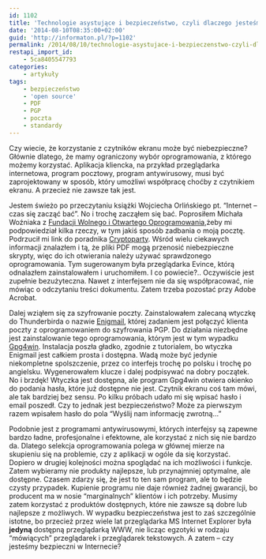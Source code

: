 ```yaml
---
id: 1102
title: 'Technologie asystujące i bezpieczeństwo, czyli dlaczego jesteśmy bardziej zagrożeni'
date: '2014-08-10T08:35:00+02:00'
guid: 'http://informaton.pl/?p=1102'
permalink: /2014/08/10/technologie-asystujace-i-bezpieczenstwo-czyli-dlaczego-jestesmy-bardziej-zagrozeni/
restapi_import_id:
    - 5ca8405547793
categories:
    - artykuły
tags:
    - bezpieczeństwo
    - 'open source'
    - PDF
    - PGP
    - poczta
    - standardy
---
```


Czy wiecie, że korzystanie z czytników ekranu może być niebezpieczne? Głównie dlatego, że mamy ograniczony wybór oprogramowania, z którego możemy korzystać. Aplikacja kliencka, na przykład przeglądarka internetowa, program pocztowy, program antywirusowy, musi być zaprojektowany w sposób, który umożliwi współpracę choćby z czytnikiem ekranu. A przecież nie zawsze tak jest.

Jestem świeżo po przeczytaniu książki Wojciecha Orlińskiego pt. “Internet – czas się zacząć bać”. No i trochę zacząłem się bać. Poprosiłem Michała Woźniaka z [Fundacji Wolnego i Otwartego Oprogramowania,](https://fwioo.pl/)żeby mi podpowiedział kilka rzeczy, w tym jakiś sposób zadbania o moją pocztę. Podrzucił mi link do poradnika [Cryptoparty](https://www.cryptoparty.in/documentation/handbook). Wśród wielu ciekawych informacji znalazłem i tą, że pliki PDF mogą przenosić niebezpieczne skrypty, więc do ich otwierania należy używać sprawdzonego oprogramowania. Tym sugerowanym była przeglądarka Evince, którą odnalazłem zainstalowałem i uruchomiłem. I co powiecie?.. Oczywiście jest zupełnie bezużyteczna. Nawet z interfejsem nie da się współpracować, nie mówiąc o odczytaniu treści dokumentu. Zatem trzeba pozostać przy Adobe Acrobat.

Dalej wziąłem się za szyfrowanie poczty. Zainstalowałem zalecaną wtyczkę do Thunderbirda o nazwie [Enigmail](https://enigmail.net/home/index.php), której zadaniem jest połączyć klienta poczty z oprogramowaniem do szyfrowania PGP. Do działania niezbędne jest zainstalowanie tego oprogramowania, którym jest w tym wypadku [Gpg4win](http://gpg4win.org/). Instalacja poszła gładko, zgodnie z tutorialem, bo wtyczka Enigmail jest całkiem prosta i dostępna. Wadą może być jedynie niekompletne spolszczenie, przez co interfejs trochę po polsku i trochę po angielsku. Wygenerowałem klucze i dalej podpisywać na dobry początek. No i brzdęk! Wtyczka jest dostępna, ale program Gpg4win otwiera okienko do podania hasła, które już dostępne nie jest. Czytnik ekranu coś tam mówi, ale tak bardziej bez sensu. Po kilku próbach udało mi się wpisać hasło i email poszedł. Czy to jednak jest bezpieczeństwo? Może za pierwszym razem wpisałem hasło do pola “Wyślij nam informację zwrotną…”

Podobnie jest z programami antywirusowymi, których interfejsy są zapewne bardzo ładne, profesjonalne i efektowne, ale korzystać z nich się nie bardzo da. Dlatego selekcja oprogramowania polega w głównej mierze na skupieniu się na problemie, czy z aplikacji w ogóle da się korzystać. Dopiero w drugiej kolejności można spoglądać na ich możliwości i funkcje. Zatem wybieramy nie produkty najlepsze, lub przynajmniej optymalne, ale dostępne. Czasem zdarzy się, że jest to ten sam program, ale to będzie czysty przypadek. Kupienie programu nie daje również żadnej gwarancji, bo producent ma w nosie “marginalnych” klientów i ich potrzeby. Musimy zatem korzystać z produktów dostępnych, które nie zawsze są dobre lub najlepsze z możliwych. W wypadku bezpieczeństwa jest to zaś szczególnie istotne, bo przecież przez wiele lat przeglądarka MS Internet Explorer była **jedyną** dostępną przeglądarką WWW, nie licząc egzotyki w rodzaju “mówiących” przeglądarek i przeglądarek tekstowych. A zatem – czy jesteśmy bezpieczni w Internecie?
